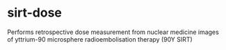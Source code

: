 # sirt-dose
Performs retrospective dose measurement from nuclear medicine images of yttrium-90 microsphere radioembolisation therapy (90Y SIRT)
